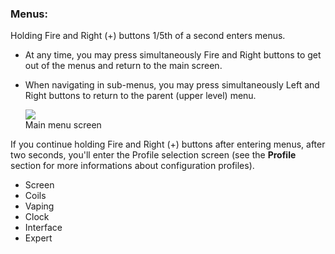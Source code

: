 ### Menus:
Holding Fire and Right (+) buttons 1/5th of a second enters menus.  

* At any time, you may press simultaneously Fire and Right buttons to get out of the menus and return to the main screen.
* When navigating in sub-menus, you may press simultaneously Left and Right buttons to return to the parent (upper level) menu.

    ![](http://i345.photobucket.com/albums/p374/ClockSelect/menus_zpsb8gftzok.png)  
Main menu screen

If you continue holding Fire and Right (+) buttons after entering menus, after two seconds, you'll enter the Profile selection screen (see the **Profile** section for more informations about configuration profiles).  

* Screen
* Coils
* Vaping  
* Clock
* Interface
* Expert
